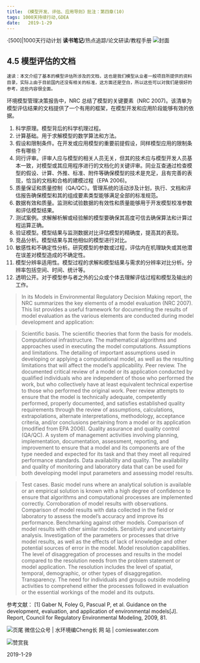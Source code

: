 ```yaml
---
title: 《模型开发、评估、应用导则》批注：第四章(10)
tags: 1000天持续行动,GDEA
date:   2019-1-29
---
```

·[500]|1000天行动计划
**读书笔记**/热点追踪/论文研读/教程手册
![封面](http://comieswater-1254012817.cossh.myqcloud.com/comieswater/1534259099598.png)

## 4.5 模型评估的文档
    速读：本文介绍了基本的模型评估所涉及的文档，这也是我们模型从业者一般项目所提供的资料目录，实际上由于目前国内还没有相关的标准，这方面还是空白，所以这些可以对我们是很好的参考，这些内容很全面。

环境模型管理决策报告中，NRC 总结了模型的关键要素（NRC 2007)。该清单为模型评估结果的文档提供了一个有用的框架，在模型开发和应用阶段能够有效的依据。

1. 科学原理。模型背后的科学机理过程。
2. 计算基础。用于求解模型的数学算法和方法。
3. 假设和限制条件。在开发或应用模型的重要前提假设，同样模型应用的限制条件有哪些？
4. 同行评审。评审人应与模型的相关人员无关，但其的技术应与模型开发人员基本一致，对模型或其应用程序进行的文档化的关键评审。同业互查通过检查模型的假设、计算、外推、标准、附件等确保模型的技术是充足，且有完善的表现，恰当的文档和合格的建模过程（EPA 2006)。
5. 质量保证和质量控制（QA/QC）。管理系统的活动涉及计划，执行、文档和评估报告确保模型和其的组成要素类型能够满足全部的标准规范。
6. 数据有效和质量。监测和试验数据的有效性和质量能够用于开发模型校准参数和评估模型结果。
7. 测试案例。求解解析解或经验解的模型要确保其高度可信去确保算法和计算过程运算正确。
8. 验证模型。模型结果与监测数据对比评估模型的精确度，提高其的表现。
9. 竞品分析。模型结果与其他相似的模型进行对比。
10. 敏感性和不确定性分析。研究模型的参数或过程，评估内在机理缺失或其他潜在误差对模型造成的不确定性。
11. 模型分辨率适用性。模型过程的求解和模型结果与需求的分辨率对比分析。分辨率包括空间、时间、统计等。
12. 透明公开。对于模型参与者之外的公众或个体去理解评估过程和模型及输出的工作。

>In its Models in Environmental Regulatory Decision Making report, the NRC summarizes the key elements of a model evaluation (NRC 2007). This list provides a useful framework for documenting the results of model evaluation as the various elements are conducted during model development and application: 

>Scientific basis. The scientific theories that form the basis for models.
Computational infrastructure. The mathematical algorithms and approaches used in executing the model computations.
Assumptions and limitations. The detailing of important assumptions used in developing or applying a computational model, as well as the resulting limitations that will affect the model’s applicability.
Peer review. The documented critical review of a model or its application conducted by qualified individuals who are independent of those who performed the work, but who collectively have at least equivalent technical expertise to those who performed the original work. Peer review attempts to ensure that the model is technically adequate, competently performed, properly documented, and satisfies established quality requirements through the review of assumptions, calculations, extrapolations, alternate interpretations, methodology, acceptance criteria, and/or conclusions pertaining from a model or its application (modified from EPA 2006).
Quality assurance and quality control (QA/QC). A system of management activities involving planning, implementation, documentation, assessment, reporting, and improvement to ensure that a model and its components are of the type needed and expected for its task and that they meet all required performance standards.
Data availability and quality. The availability and quality of monitoring and laboratory data that can be used for both developing model input parameters and assessing model results.

>Test cases. Basic model runs where an analytical solution is available or an empirical solution is known with a high degree of confidence to ensure that algorithms and computational processes are implemented correctly.
Corroboration of model results with observations. Comparison of model results with data collected in the field or laboratory to assess the model’s accuracy and improve its performance. Benchmarking against other models. Comparison of model results with other similar models. Sensitivity and uncertainty analysis. Investigation of the parameters or processes that drive model results, as well as the effects of lack of knowledge and other potential sources of error in the model. Model resolution capabilities. The level of disaggregation of processes and results in the model compared to the resolution needs from the problem statement or model application. The resolution includes the level of spatial, temporal, demographic, or other types of disaggregation. Transparency. The need for individuals and groups outside modeling activities to comprehend either the processes followed in evaluation or the essential workings of the model and its outputs.


参考文献：
[1] Gaber N, Foley G, Pascual P, et al. Guidance on the development, evaluation, and application of environmental models[J]. Report, Council for Regulatory Environmental Modeling, 2009, 81.


![页尾](http://comieswater-1254012817.cossh.myqcloud.com/页尾识别new-2017-09-22.png)
微信公众号 | 水环境编Cheng长
网          站 | comieswater.com


![赞赏我](http://comieswater-1254012817.cossh.myqcloud.com/IMG_3077.JPG)

2019-1-29


